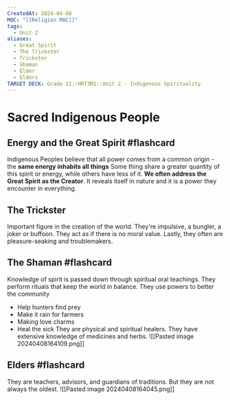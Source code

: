 ```yaml
---
CreatedAt: 2024-04-08
MOC: "[[Religion MOC]]"
tags:
  - Unit-2
aliases:
  - Great Spirit
  - The Trickster
  - Trickster
  - Shaman
  - Elder
  - Elders
TARGET DECK: Grade 11::HRT3M1::Unit 2 - Indigenous Spirituality
---
```

# Sacred Indigenous People

## Energy and the Great Spirit #flashcard 
Indigenous Peoples believe that all power comes from a common origin - the **same energy inhabits all things**
Some thing share a greater quantity of this spirit or energy, while others have less of it.
**We often address the Great Spirit as the Creator**. It reveals itself in nature and it is a power they encounter in everything.
<!--ID: 1718379549878-->


## The Trickster
Important figure in the creation of the world. They're impulsive, a bungler, a joker or buffoon. They act as if there is no moral value. Lastly, they often are pleasure-seaking and troublemakers.


## The Shaman #flashcard 
Knowledge of spirit is passed down through spiritual oral teachings. They perform rituals that keep the world in balance. 
They use powers to better the community
- Help hunters find prey
- Make it rain for farmers
- Making love charms
- Heal the sick
They are physical and spiritual healers. They have extensive knowledge of medicines and herbs. ![[Pasted image 20240408164109.png]]
<!--ID: 1719079170864-->



## Elders #flashcard 
They are teachers, advisors, and guardians of traditions. But they are not always the oldest. 
![[Pasted image 20240408164045.png]]
<!--ID: 1718379549889-->
